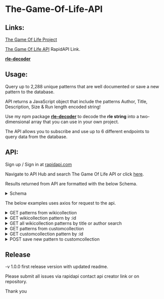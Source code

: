 # The-Game-Of-Life-API

## Links:

<a target="_blank" href="https://github.com/timjacksonm/The-Game-Of-Life">The Game Of Life Project</a>

<a target="_blank" href="https://rapidapi.com/timjacksonm-1jw8F2hFW3d/api/the-game-of-life">The Game Of Life API</a> RapidAPI Link.

<a target="_blank" href="https://github.com/timjacksonm/rle-decoder">**rle-decoder**</a>

## Usage:

Query up to 2,288 unique patterns that are well documented or save a new pattern to the database.

API returns a JavaScript object that include the patterns Author, Title, Description, Size & Run length encoded string!

Use my npm package <a target="_blank" href="https://github.com/timjacksonm/rle-decoder">**rle-decoder**</a> to decode the **rle string** into a two-dimensional array that you can use in your own project.

The API allows you to subscribe and use up to 6 different endpoints to query data from the database.

## API:

Sign up / Sign in at <a target="_blank" href="https://rapidapi.com/">rapidapi.com</a>

Navigate to API Hub and search The Game Of Life API or click <a target="_blank" href="https://rapidapi.com/timjacksonm-1jw8F2hFW3d/api/the-game-of-life">here</a>.

Results returned from API are formatted with the below Schema.

<details>
  <summary>Schema</summary>
  
  ```javascript
  {
	"type": "array",
	"items": {
		"type": "object",
		"properties": {
			"_id": {
				"type": "string"
			},
			"author": {
				"type": "string"
			},
			"title": {
				"type": "string"
			},
			"description": {
				"type": "array"
			},
			"size": {
				"type": "object",
				"properties": {
					"x": {
						"type": "integer"
					},
					"y": {
						"type": "integer"
					}
				}
			},
			"rleString": {
				"type": "string"
			},
			"date": {
				"type": "string"
			}
		}
	}
}
```
  
</details>

The below examples uses axios for request to the api.

<details>
  <summary>GET patterns from wikicollection</summary>

Results are sorted by size small -> large

If parameters are omitted API will return 10 results by default.

Optional parameters **count** and **select** can be added to change query results.

{ count: Number } - if included returns the Number of results you want returned. from 1 to a max range of 2,339 patterns.

{ select: JSON String } - if included returns only the fields listed within the Array of Strings in JSON format. I.E. { select: '["author", "rleString"]' }
fields you can include are \_id, author, title, description, size, rleString, date

**Example Request**

```javascript
var axios = require('axios').default;

var options = {
  method: 'GET',
  url: 'https://the-game-of-life.p.rapidapi.com/wikicollection/patterns/',
  params: {
    select: '["author","title","description","size","rleString","date"]',
    count: '1',
  },
  headers: {
    'x-rapidapi-host': 'the-game-of-life.p.rapidapi.com',
    'x-rapidapi-key': 'Your API-Key Here',
  },
};

axios
  .request(options)
  .then(function (response) {
    console.log(response.data);
  })
  .catch(function (error) {
    console.error(error);
  });
```

**Example Response**

```javascript
{
  "size": {
      "x": 11,
      "y": 11
  },
  "_id": "61de589cbec647f794843b51",
  "author": "",
  "title": "Scrubber with blocks",
  "description": [],
  "rleString": "4b2o$4b2o2$4b3o$3bo3bob2o$2obo3bob2o$2obo3bo$4b3o2$5b2o$5b2o!",
  "date": "2022-01-12T04:27:08.057Z"
}
```

</details>

<details>
  <summary>GET wikicollection pattern by :id</summary>

If parameters are omitted API will return result with all fields by default.

Optional parameter **select** can be added to change query results.

{ select: JSON String } - if included returns only the fields listed within the Array of Strings in JSON format. I.E. { select: '["author", "rleString"]' }
fields you can include are \_id, author, title, description, size, rleString, date

**Example Request**

```javascript
var axios = require('axios').default;

var options = {
  method: 'GET',
  url: 'https://the-game-of-life.p.rapidapi.com/wikicollection/patterns/61de589bbec647f7948435ef',
  params: {
    select: '["author","title","description","size","rleString","date"]',
  },
  headers: {
    'x-rapidapi-host': 'the-game-of-life.p.rapidapi.com',
    'x-rapidapi-key': 'Your API-Key Here',
  },
};

axios
  .request(options)
  .then(function (response) {
    console.log(response.data);
  })
  .catch(function (error) {
    console.error(error);
  });
```

**Example Response**

```javascript
{
  "size": {
      "x": 12,
      "y": 5
  },
  "_id": "61de589bbec647f7948435ef",
  "author": "Dean Hickerson",
  "title": "Blom",
  "description": [
      "A methuselah with lifespan 23314 found in July 2002.",
      "www.conwaylife.com/wiki/index.php?title=Blom"
  ],
  "rleString": "o10bo$b4o6bo$2b2o7bo$10bob$8bobo!",
  "date": "2022-01-12T04:27:07.819Z"
}
```

</details>

<details>
  <summary>GET all wikicollection patterns by title or author search</summary>

Required parameters: path which is the directory to filter. Can be title or author.

Required query: value which is the search query.

If parameters are omitted API will return 10 results by default.

Optional parameters **count** and **select** can be added to change query results.

{ count: Number } - if included returns the Number of results you want returned. from 1 to a max range of 2,339 patterns.

{ select: JSON String } - if included returns only the fields listed within the Array of Strings in JSON format. I.E. { select: '["author", "rleString"]' }
fields you can include are \_id, author, title, description, size, rleString, date

**Example Request**

```javascript
var axios = require('axios').default;

var options = {
  method: 'GET',
  url: 'https://the-game-of-life.p.rapidapi.com/wikicollection/search/title',
  params: {
    value: 'cloverleaf',
    select: '["author","title","description","size","rleString","date"]',
    count: '1',
  },
  headers: {
    'x-rapidapi-host': 'the-game-of-life.p.rapidapi.com',
    'x-rapidapi-key': 'Your API-Key Here',
  },
};

axios
  .request(options)
  .then(function (response) {
    console.log(response.data);
  })
  .catch(function (error) {
    console.error(error);
  });
```

**Example Response**

```javascript
[
  {
    _id: '61de589bbec647f7948436e8',
    author: 'Adam P. Goucher',
    title: 'Cloverleaf interchange',
    description: [
      'https://conwaylife.com/wiki/Cloverleaf_interchange',
      'https://conwaylife.com/patterns/cloverleafinterchange.rle',
    ],
    size: {
      x: 13,
      y: 13,
    },
    rleString:
      '4bo3bo$3bobobobo$3bobobobo$b2o2bobo2b2o$o4bobo4bo$b4o3b4o2$b4o3b4o$o4bobo4bo$b2o2bobo2b2o$3bobobobo$3bobobobo$4bo3bo!',
    date: '2022-01-12T04:27:07.876Z',
  },
];
```

</details>

<details>
  <summary>GET patterns from customcollection</summary>

**Custom Collection contains patterns saved from my Game Of Life Application. May be few results.**

Results are sorted by size small -> large

If parameters are omitted API will return 10 results by default.

Optional parameters **count** and **select** can be added to change query results.

{ count: Number } - if included returns the Number of results you want returned. from 1 to a max range of 2,339 patterns.

{ select: JSON String } - if included returns only the fields listed within the Array of Strings in JSON format. I.E. { select: '["author", "rleString"]' }
fields you can include are \_id, author, title, description, size, rleString, date

**Example Request**

```javascript
var axios = require('axios').default;

var options = {
  method: 'GET',
  url: 'https://the-game-of-life.p.rapidapi.com/customcollection/patterns/',
  params: {
    select: '["author","title","description","size","rleString","date"]',
    count: '1',
  },
  headers: {
    'x-rapidapi-host': 'the-game-of-life.p.rapidapi.com',
    'x-rapidapi-key': 'Your API-Key Here',
  },
};

axios
  .request(options)
  .then(function (response) {
    console.log(response.data);
  })
  .catch(function (error) {
    console.error(error);
  });
```

**Example Response**

```javascript
[
  {
    _id: '61e3651ab423cd99aee24876',
    author: 'Tim',
    title: 'epic pattern',
    description: [
      'flys across the room in a crazy pattern you would not believe!',
    ],
    size: {
      x: 3,
      y: 3,
    },
    rleString: 'bo$2bo$3o!',
    date: '2022-01-16T00:21:46.698Z',
  },
];
```

</details>

<details>
  <summary>GET customcollection pattern by :id</summary>
  
**Custom Collection contains patterns saved from my Game Of Life Application. May be few results.**

If parameters are omitted API will return result with all fields by default.

Optional parameter **select** can be added to change query results.

{ select: JSON String } - if included returns only the fields listed within the Array of Strings in JSON format. I.E. { select: '["author", "rleString"]' }
fields you can include are \_id, author, title, description, size, rleString, date

**Example Request**

```javascript
var axios = require('axios').default;

var options = {
  method: 'GET',
  url: 'https://the-game-of-life.p.rapidapi.com/customcollection/patterns/61e3651ab423cd99aee24876',
  params: {
    select: '["author","title","description","size","rleString","date"]',
  },
  headers: {
    'x-rapidapi-host': 'the-game-of-life.p.rapidapi.com',
    'x-rapidapi-key': 'Your API-Key Here',
  },
};

axios
  .request(options)
  .then(function (response) {
    console.log(response.data);
  })
  .catch(function (error) {
    console.error(error);
  });
```

**Example Response**

```javascript
  {
    "size": {
        "x": 3,
        "y": 3
    },
    "_id": "61e3651ab423cd99aee24876",
    "author": "Tim",
    "title": "epic pattern",
    "description": [
        "flys across the room in a crazy pattern you would not believe!"
    ],
    "rleString": "bo$2bo$3o!",
    "date": "2022-01-16T00:21:46.698Z"
}

```

</details>

</details>

<details>
  <summary>POST save new pattern to customcollection</summary>

**Example Request**

```javascript
var axios = require('axios').default;

var options = {
  method: 'POST',
  url: 'https://the-game-of-life.p.rapidapi.com/customcollection/patterns/',
  headers: {
    'content-type': 'application/json',
    'x-rapidapi-host': 'the-game-of-life.p.rapidapi.com',
    'x-rapidapi-key': 'Your API-Key Here',
  },
  data: {
    author: 'Test',
    title: 'glider',
    description: ['default glider'],
    size: { x: 3, y: 3 },
    rleString: 'bob$2bo$3o!',
  },
};

axios
  .request(options)
  .then(function (response) {
    console.log(response.data);
  })
  .catch(function (error) {
    console.error(error);
  });
```

**Example Successful Response Code 201**

```javascript
{
    "author": "Test",
    "title": "glider",
    "description": [
        "default glider"
    ],
    "size": {
        "x": 3,
        "y": 3
    },
    "rleString": "bo$2bo$3o!",
    "_id": "61e5057e79afeb37385511bb",
    "date": "2022-01-17T05:58:22.888Z",
    "__v": 0
}
```

**Example Bad Request Response Code 400**

```javascript
{
    "message": {
        "errors": [
            {
                "value": "assdf",
                "msg": "Title already in use",
                "param": "title",
                "location": "body"
            }
        ]
    }
}
```

</details>

## Release

-v 1.0.0 first release version with updated readme.

Please submit all issues via rapidapi contact api creator link or on repository.

Thank you
